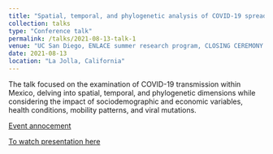 ```yaml
---
title: "Spatial, temporal, and phylogenetic analysis of COVID-19 spread."
collection: talks
type: "Conference talk"
permalink: /talks/2021-08-13-talk-1
venue: "UC San Diego, ENLACE summer research program, CLOSING CEREMONY and SYMPOSIUM"
date: 2021-08-13
location: "La Jolla, California"
---
```


The talk focused on the examination of COVID-19 transmission within Mexico, delving into spatial, temporal, and phylogenetic dimensions while considering the impact of sociodemographic and economic variables, health conditions, mobility patterns, and viral mutations.

[Event annocement](https://www.facebook.com/ENLACEatUCSD/photos/a.1607270512901449/2613478075614016/)

[To watch presentation here](https://www.facebook.com/watch/live/?ref=watch_permalink&v=221077369941736&t=14359)
